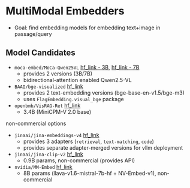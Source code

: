 # MultiModal Embedders
* Goal: find embedding models for embedding text+image in passage/query

## Model Candidates
* `moca-embed/MoCa-Qwen25VL` [hf_link - 3B](https://huggingface.co/moca-embed/MoCa-Qwen25VL-3B), [hf_link - 7B](https://huggingface.co/moca-embed/MoCa-Qwen25VL-7B)
    * provides 2 versions (3B/7B)
    * bidirectional-attention enabled Qwen2.5-VL
* `BAAI/bge-visualized` [hf_link](https://huggingface.co/BAAI/bge-visualized)
    * provides 2 text-embedding versions (bge-base-en-v1.5/bge-m3)
    * uses `FlagEmbedding.visual_bge` package
* `openbmb/VisRAG-Ret` [hf_link](https://huggingface.co/openbmb/VisRAG-Ret)
    * 3.4B (MiniCPM-V 2.0 base)

non-commercial options
* `jinaai/jina-embeddings-v4` [hf_link](https://huggingface.co/jinaai/jina-embeddings-v4)
    * provides 3 adapters (`retrieval`, `text-matching`, `code`)
    * provides separate adapter-merged versions for vllm deployment
* `jinaai/jina-clip-v2` [hf_link](https://huggingface.co/jinaai/jina-clip-v2)
    * 0.9B params, non-commercial (provides API)
* `nvidia/MM-Embed` [hf_link](https://huggingface.co/nvidia/MM-Embed)
    * 8B params (llava-v1.6-mistral-7b-hf + NV-Embed-v1), non-commercial
